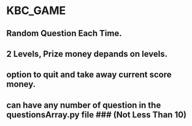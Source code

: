# KBC_GAME
## Random Question Each Time.
## 2 Levels, Prize money depands on levels.
## option to quit and take away current score money.
## can have any number of question in the questionsArray.py file ### (Not Less Than 10)
